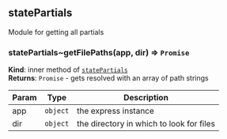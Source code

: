 <a name="module_statePartials"></a>

## statePartials
Module for getting all partials

<a name="module_statePartials..getFilePaths"></a>

### statePartials~getFilePaths(app, dir) ⇒ <code>Promise</code>
**Kind**: inner method of [<code>statePartials</code>](#module_statePartials)  
**Returns**: <code>Promise</code> - gets resolved with an array of path strings  

| Param | Type | Description |
| --- | --- | --- |
| app | <code>object</code> | the express instance |
| dir | <code>object</code> | the directory in which to look for files |


